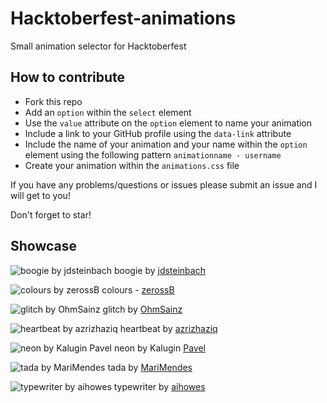 # Hacktoberfest-animations

Small animation selector for Hacktoberfest

## How to contribute
- Fork this repo
- Add an `option` within the `select` element
- Use the `value` attribute on the `option` element to name your animation
- Include a link to your GitHub profile using the `data-link` attribute
- Include the name of your animation and your name within the `option` element using the following pattern `animationname - username`
- Create your animation within the `animations.css` file

If you have any problems/questions or issues please submit an issue and I will get to you!

Don't forget to star!

## Showcase
![boogie by jdsteinbach](https://raw.githubusercontent.com/NiallEccles/Hacktoberfest-animations/master/showcase/boogie.gif)
boogie by [jdsteinbach](https://github.com/jdsteinbach)

![colours by zerossB](https://raw.githubusercontent.com/NiallEccles/Hacktoberfest-animations/master/showcase/colours.gif)
colours - [zerossB](https://github.com/zerossB)


![glitch by OhmSainz](https://raw.githubusercontent.com/NiallEccles/Hacktoberfest-animations/master/showcase/glitch.gif)
glitch by [OhmSainz](htts://github.com/OhmSainz)

![heartbeat by azrizhaziq](https://raw.githubusercontent.com/NiallEccles/Hacktoberfest-animations/master/showcase/heartbeat.gif)
heartbeat by [azrizhaziq](htts://github.com/azrizhaziq)


![neon by Kalugin Pavel](https://raw.githubusercontent.com/NiallEccles/Hacktoberfest-animations/master/showcase/neon.gif)
neon by Kalugin [Pavel](htts://github.com/Pavel)

![tada by MariMendes](https://raw.githubusercontent.com/NiallEccles/Hacktoberfest-animations/master/showcase/tada.gif)
tada by [MariMendes](htts://github.com/MariMendes)

![typewriter by aihowes](https://raw.githubusercontent.com/NiallEccles/Hacktoberfest-animations/master/showcase/typewriter.gif)
typewriter by [aihowes](htts://github.com/aihowes)
